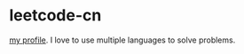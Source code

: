 # leetcode-cn

[my profile](https://leetcode.cn/u/lxl66566/). I love to use multiple languages to solve problems.
